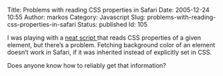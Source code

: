 Title: Problems with reading CSS properties in Safari
Date: 2005-12-24 10:55
Author: markos
Category: Javascript
Slug: problems-with-reading-css-properties-in-safari
Status: published
Id: 105

<div>
 <p>
  I was playing with a
  <a href="http://www.jeria.net/?p=7" title="Script for reading CSS properties of a page">
   neat script
  </a>
  that reads CSS properties of a given element, but there’s a problem. Fetching background color of an element doesn’t work in Safari, if it was inherited instead of explicitly set in CSS.
 </p>
 <p>
  Does anyone know how to reliably get that information?
 </p>
</div>
